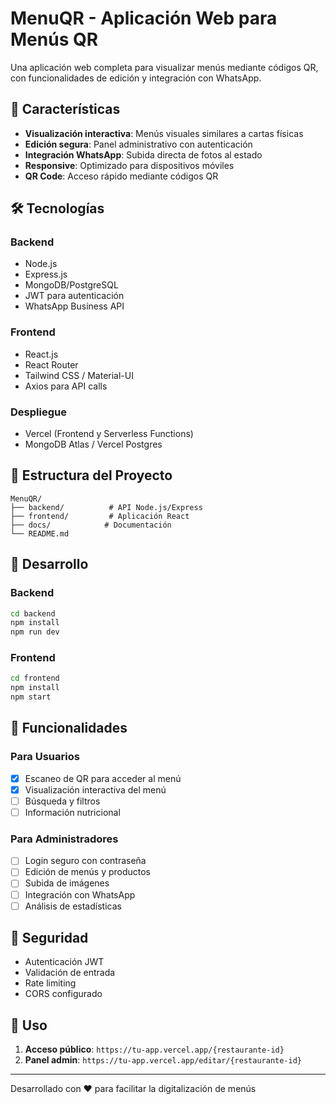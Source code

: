 # MenuQR - Aplicación Web para Menús QR

Una aplicación web completa para visualizar menús mediante códigos QR, con funcionalidades de edición y integración con WhatsApp.

## 🚀 Características

- **Visualización interactiva**: Menús visuales similares a cartas físicas
- **Edición segura**: Panel administrativo con autenticación
- **Integración WhatsApp**: Subida directa de fotos al estado
- **Responsive**: Optimizado para dispositivos móviles
- **QR Code**: Acceso rápido mediante códigos QR

## 🛠️ Tecnologías

### Backend
- Node.js
- Express.js
- MongoDB/PostgreSQL
- JWT para autenticación
- WhatsApp Business API

### Frontend
- React.js
- React Router
- Tailwind CSS / Material-UI
- Axios para API calls

### Despliegue
- Vercel (Frontend y Serverless Functions)
- MongoDB Atlas / Vercel Postgres

## 📁 Estructura del Proyecto

```
MenuQR/
├── backend/          # API Node.js/Express
├── frontend/         # Aplicación React
├── docs/            # Documentación
└── README.md
```

## 🚀 Desarrollo

### Backend
```bash
cd backend
npm install
npm run dev
```

### Frontend
```bash
cd frontend
npm install
npm start
```

## 📝 Funcionalidades

### Para Usuarios
- [x] Escaneo de QR para acceder al menú
- [x] Visualización interactiva del menú
- [ ] Búsqueda y filtros
- [ ] Información nutricional

### Para Administradores
- [ ] Login seguro con contraseña
- [ ] Edición de menús y productos
- [ ] Subida de imágenes
- [ ] Integración con WhatsApp
- [ ] Análisis de estadísticas

## 🔐 Seguridad

- Autenticación JWT
- Validación de entrada
- Rate limiting
- CORS configurado

## 📱 Uso

1. **Acceso público**: `https://tu-app.vercel.app/{restaurante-id}`
2. **Panel admin**: `https://tu-app.vercel.app/editar/{restaurante-id}`

---
Desarrollado con ❤️ para facilitar la digitalización de menús